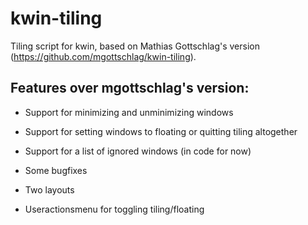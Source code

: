 kwin-tiling
===========

Tiling script for kwin, based on Mathias Gottschlag's version (https://github.com/mgottschlag/kwin-tiling).

Features over mgottschlag's version:
-------

- Support for minimizing and unminimizing windows

- Support for setting windows to floating or quitting tiling altogether

- Support for a list of ignored windows (in code for now) 

- Some bugfixes

- Two layouts

- Useractionsmenu for toggling tiling/floating

